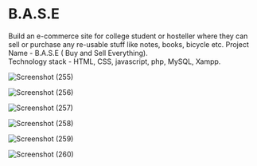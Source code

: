 # B.A.S.E
Build an e-commerce site for college student or hosteller where they can sell or purchase any re-usable stuff like notes, books, bicycle etc. 
Project Name - B.A.S.E ( Buy and Sell Everything).</br>
Technology stack - HTML, CSS, javascript, php, MySQL, Xampp.



![Screenshot (255)](https://user-images.githubusercontent.com/50530172/99917722-1cd3e780-2d38-11eb-87f9-f5c808b456bc.png)


![Screenshot (256)](https://user-images.githubusercontent.com/50530172/99917753-4ee54980-2d38-11eb-8b97-2b0d214eb2bb.png)


![Screenshot (257)](https://user-images.githubusercontent.com/50530172/99917754-5147a380-2d38-11eb-8109-64658b092ca6.png)


![Screenshot (258)](https://user-images.githubusercontent.com/50530172/99917756-53116700-2d38-11eb-9683-7351046fea22.png)


![Screenshot (259)](https://user-images.githubusercontent.com/50530172/99917758-5573c100-2d38-11eb-853f-71d32e3fba86.png)


![Screenshot (260)](https://user-images.githubusercontent.com/50530172/99917760-57d61b00-2d38-11eb-8f85-7cc65589c85f.png)
